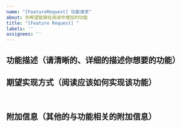 ```yaml
---
name: "[FeatureRequest] 功能请求"
about: 你希望能够在阅读中增加的功能
title: "[Feature Request] "
labels: ''
assignees: ''
---
```


## 功能描述（请清晰的、详细的描述你想要的功能）

## 期望实现方式（阅读应该如何实现该功能）
```


```
## 附加信息（其他的与功能相关的附加信息）
```


```
